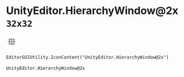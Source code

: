 # UnityEditor.HierarchyWindow@2x `32x32`
<img src="/img/UnityEditor.HierarchyWindow.png" width=32 height=32>

``` CSharp
EditorGUIUtility.IconContent("UnityEditor.HierarchyWindow@2x")
```
```
UnityEditor.HierarchyWindow@2x
```
